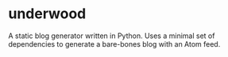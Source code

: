 # underwood

A static blog generator written in Python. Uses a minimal set of
dependencies to generate a bare-bones blog with an Atom feed.
